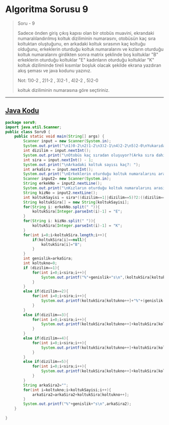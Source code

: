 # Algoritma Sorusu 9
> Soru - 9
> 
> Sadece önden giriş çıkış kapısı olan bir otobüs muavini, ekrandaki numaralılandırılmış koltuk diziliminin numarasını, otobüsün kaç sıra koltuktan oluştuğunu, en arkadaki koltuk sırasının kaç koltuğu olduğunu, erkeklerin oturduğu koltuk numaralarını ve kızların oturduğu koltuk numaralarını girdikten sonra matrix şeklinde boş koltuklar "B" erkeklerin oturduğu koltuklar "E" kadınların oturduğu
koltuklar "K" koltuk diziliminde tireli kısımlar boşluk olacak şekilde ekrana yazdıran akış şeması ve java kodunu yazınız.
> 
> Not: 1)0-2 , 2)1-2 , 3)2-1 , 4)2-2 , 5)2-0 
> 
> koltuk diziliminin numarasına göre seçtiriniz.
>  


---

## [Java Kodu](https://github.com/yusufYAZICI155/10-Ornek-Algoritma-Sorulari/blob/main/Soru9/src/soru9/Soru9.java)

```java
package soru9;
import java.util.Scanner;
public class Soru9 {
    public static void main(String[] args) {
        Scanner input = new Scanner(System.in);
        System.out.print("\n1)0-2\n2)1-2\n3)2-1\n4)2-2\n5)2-0\nYukarıdaki numaralandırılmış koltuk diziliminizi seçin: ");
        int dizilim = input.nextInt();
        System.out.print("\nOtobüs kaç sıradan oluşuyor?(Arka sıra dahil): ");
        int sira = input.nextInt() - 1;
        System.out.print("\nArkadaki koltuk sayısı kaç?: ");
        int arkaSira = input.nextInt();
        System.out.print("\nErkeklerin oturduğu koltuk numaralarını arasında boşluk olacak şeklinde yazın: ");
        Scanner input2= new Scanner(System.in);
        String erkekNo = input2.nextLine();
        System.out.print("\nKızların oturduğu koltuk numaralarını arasında boşluk olacak şeklinde yazın: ");
        String kizNo = input2.nextLine();
        int koltukSayisi = sira*((dizilim==1||dizilim==5)?2:((dizilim==2||dizilim==3)?3:4))+arkaSira;
        String koltukSira[] = new String[koltukSayisi];
        for(String i: erkekNo.split(" ")){
            koltukSira[Integer.parseInt(i)-1] = "E";
        }
        for(String i: kizNo.split(" ")){
            koltukSira[Integer.parseInt(i)-1] = "K";
        }
        for(int i=0;i<koltukSira.length;i++){
            if(koltukSira[i]==null){
                koltukSira[i]="B";
            }
        }
        int genislik=arkaSira;
        int koltukno=0;
        if (dizilim==1){
            for(int i=0;i<sira;i++){
                System.out.printf("%"+genislik+"s\n",(koltukSira[koltukno++]+koltukSira[koltukno++]));
            }
        }
        else if(dizilim==2){
            for(int i=0;i<sira;i++){
                System.out.printf(koltukSira[koltukno++]+"%"+(genislik-1)+"s\n",(koltukSira[koltukno++]+koltukSira[koltukno++]));
            }
        }
        else if(dizilim==3){
            for(int i=0;i<sira;i++){
                System.out.printf(koltukSira[koltukno++]+koltukSira[koltukno++]+"%"+(genislik-2)+"s\n",koltukSira[koltukno++]);
            }
        }
        else if(dizilim==4){
            for(int i=0;i<sira;i++){
                System.out.printf(koltukSira[koltukno++]+koltukSira[koltukno++]+"%"+(genislik-2)+"s\n",(koltukSira[koltukno++]+koltukSira[koltukno++]));
            }
        }
        else if(dizilim==5){
            for(int i=0;i<sira;i++){
                System.out.printf(koltukSira[koltukno++]+koltukSira[koltukno++]+"\n");
            }
        }
        String arkaSira2="";
        for(int i=koltukno;i<koltukSayisi;i++){
            arkaSira2=arkaSira2+koltukSira[koltukno++];
        }
        System.out.printf("%"+genislik+"s\n",arkaSira2);
    }
    
}
```

